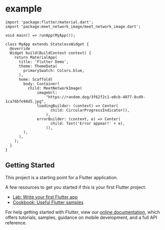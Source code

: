 # example

```
import 'package:flutter/material.dart';
import 'package:meet_network_image/meet_network_image.dart';

void main() => runApp(MyApp());

class MyApp extends StatelessWidget {
  @override
  Widget build(BuildContext context) {
    return MaterialApp(
      title: 'Flutter Demo',
      theme: ThemeData(
        primarySwatch: Colors.blue,
      ),
      home: Scaffold(
        body: Container(
          child: MeetNetworkImage(
              imageUrl:
                  "https://random.dog/3f62f2c1-e0cb-4077-8cd9-1ca76bfe98d5.jpg",
              loadingBuilder: (context) => Center(
                    child: CircularProgressIndicator(),
                  ),
              errorBuilder: (context, e) => Center(
                    child: Text('Error appear!' + e),
                  )),
        ),
      ),
    );
  }
}

```

## Getting Started

This project is a starting point for a Flutter application.

A few resources to get you started if this is your first Flutter project:

- [Lab: Write your first Flutter app](https://flutter.dev/docs/get-started/codelab)
- [Cookbook: Useful Flutter samples](https://flutter.dev/docs/cookbook)

For help getting started with Flutter, view our 
[online documentation](https://flutter.dev/docs), which offers tutorials, 
samples, guidance on mobile development, and a full API reference.
